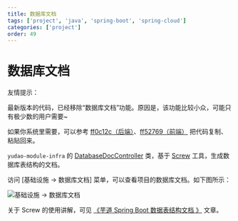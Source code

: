 ```yaml
---
title: 数据库文档
tags: ['project', 'java', 'spring-boot', 'spring-cloud']
categories: ['project']
order: 49
---
```

# 数据库文档

友情提示：

 最新版本的代码，已经移除“数据库文档”功能。原因是，该功能比较小众，可能只有极少数的用户需要~

 如果你系统里需要，可以参考 [ff0c12c（后端）](https://gitee.com/zhijiantianya/ruoyi-vue-pro/commit/ff5276998cb956fc0878bf39a194040378ce7363)、[ff52769（前端）](https://gitee.com/zhijiantianya/ruoyi-vue-pro/commit/ff5276998cb956fc0878bf39a194040378ce7363) 把代码复制、粘贴回来。

 `yudao-module-infra` 的 [DatabaseDocController](https://github.com/YunaiV/yudao-cloud/blob/master/yudao-module-infra/yudao-module-infra-biz/src/main/java/cn/iocoder/yudao/module/infra/controller/admin/db/DatabaseDocController.java) 类，基于 [Screw](https://github.com/pingfangushi/screw) 工具，生成数据库表结构的文档。

 访问 [基础设施 -> 数据库文档] 菜单，可以查看项目的数据库文档。如下图所示：

 ![基础设施 -> 数据库文档](https://cloud.iocoder.cn/img/%E6%95%B0%E6%8D%AE%E5%BA%93%E6%96%87%E6%A1%A3/01.png)

 关于 Screw 的使用讲解，可见 [《芋道 Spring Boot 数据表结构文档 》](https://www.iocoder.cn/Spring-Boot/DB-Doc-screw/?yudao) 文章。
